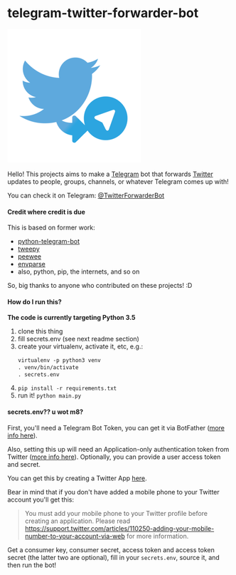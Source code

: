 # telegram-twitter-forwarder-bot
![logo](logo/logo.png)

Hello! This projects aims to make a [Telegram](https://telegram.org) bot that forwards [Twitter](https://twitter.com/) updates to people, groups, channels, or whatever Telegram comes up with!

You can check it on Telegram: [@TwitterForwarderBot](https://telegram.me/TwitterForwarderBot)

#### Credit where credit is due

This is based on former work:
- [python-telegram-bot](https://github.com/leandrotoledo/python-telegram-bot)
- [tweepy](https://github.com/tweepy/tweepy)
- [peewee](https://github.com/coleifer/peewee)
- [envparse](https://github.com/rconradharris/envparse)
- also, python, pip, the internets, and so on


So, big thanks to anyone who contributed on these projects! :D

#### How do I run this?

**The code is currently targeting Python 3.5**

1. clone this thing
2. fill secrets.env (see next readme section)
3. create your virtualenv, activate it, etc, e.g.:
    ```
    virtualenv -p python3 venv
    . venv/bin/activate
    . secrets.env
    ```
4. `pip install -r requirements.txt`
5. run it! `python main.py`

#### secrets.env?? u wot m8?

First, you'll need a Telegram Bot Token, you can get it via BotFather ([more info here](https://core.telegram.org/bots)).

Also, setting this up will need an Application-only authentication token from Twitter ([more info here](https://dev.twitter.com/oauth/application-only)). Optionally, you can provide a user access token and secret.

You can get this by creating a Twitter App [here](https://apps.twitter.com/).

Bear in mind that if you don't have added a mobile phone to your Twitter account you'll get this:

>You must add your mobile phone to your Twitter profile before creating an application. Please read https://support.twitter.com/articles/110250-adding-your-mobile-number-to-your-account-via-web for more information.

Get a consumer key, consumer secret, access token and access token secret (the latter two are optional), fill in your `secrets.env`, source it, and then run the bot!
